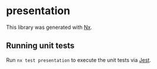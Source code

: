 # presentation

This library was generated with [Nx](https://nx.dev).

## Running unit tests

Run `nx test presentation` to execute the unit tests via [Jest](https://jestjs.io).
